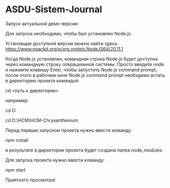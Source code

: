 # ASDU-Sistem-Journal

Запуск актуальной демо-версии:

Для запуска необходимо, чтобы был установлен Node.js.

Установщик доступной версии можно найти здесь:
https://www.npackd.org/p/org.nodejs.NodeJS64/20.11.1

Когда Node.js установлен, командная строка Node.js будет доступна через командную строку операционной системы. Просто введите node и нажмите клавишу Enter, чтобы запустить Node.js command prompt, после этого в рабочем окне Node.js command prompt необхдимо встать в директорию проекта командой:

cd <путь к директории>

например:

cd D:

cd D:\HCM\HCM-Chrysanthemum

Перед первым запуском проекта нужно ввести команду:

npm install

в результате в директории проекта будет создана папка node_modules

Для запуска проекта нужно ввести команду:

npm start

Приятного просмотра!